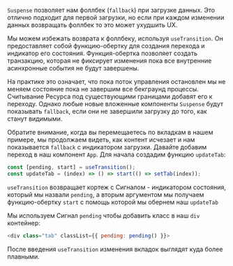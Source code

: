 `Suspense` позволяет нам фоллбек (`fallback`) при загрузке данных. Это отлично подходит для первой загрузки, но если при каждом изменении данных возвращать фоллбек то это может ухудшить UX.

Мы можем избежать возврата к фоллбеку, используя `useTransition`. Он предоставляет собой функцию-обертку для создания перехода и индикатор его состояния. Функция-обертка позволяет создать транзакцию, которая не фиксирует изменения пока все внутренние асинхронные события не будут завершены.

На практике это означает, что пока поток управления остановлен мы не меняем состояние пока не завершим все бекграунд процессы. Считывание Ресурса под существующими границами добавят его к переходу. Однако любые новые вложенные компоненты `Suspense` будут показывать `fallback`, если они не завершили загрузку до того, как станут видимыми.

Обратите внимание, когда вы перемещаетесь по вкладкам в нашем примере, мы продолжаем видеть, как контент исчезает и нам показывается `fallback` с индикатором загрузки. Давайте добавим переход в наш компонент `App`. Для начала создадим функцию `updateTab`:

```js
const [pending, start] = useTransition();
const updateTab = (index) => () => start(() => setTab(index));
```

`useTransition` возвращает кортеж с Сигналом - индикатором состояния, который мы назвали `pending`, а вторым аргументом мы получаем функцию-обертку `start` с помощь которой мы обернем наш `updateTab`

Мы используем Сигнал `pending` чтобы добавить класс в наш `div` контейнер:

```js
<div class="tab" classList={{ pending: pending() }}>
```

После введения `useTransition` изменения вкладок выглядят куда более плавными.
